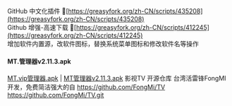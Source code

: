 GitHub 中文化插件   🔰[https://greasyfork.org/zh-CN/scripts/435208](https://greasyfork.org/zh-CN/scripts/435208)  
Github 增强-高速下载 🔰[https://greasyfork.org/zh-CN/scripts/412245](https://greasyfork.org/zh-CN/scripts/412245)    
增加软件内置源，改软件图标，替换系统菜单图标和修改软件名等操作   
#### MT.管理器v2.11.3.apk  
[MT.vip管理器.apk](https://liucn.lanzouv.com/i7i5g092us8d) | [MT管理器v2.11.3.apk](https://liucn.lanzouv.com/iDrnn0980rlg)
影视TV 开源仓库
台湾活雷锋FongMI开发，免费简洁强大的自
https://github.com/FongMi/TV   https://github.com/FongMi/TV.git 